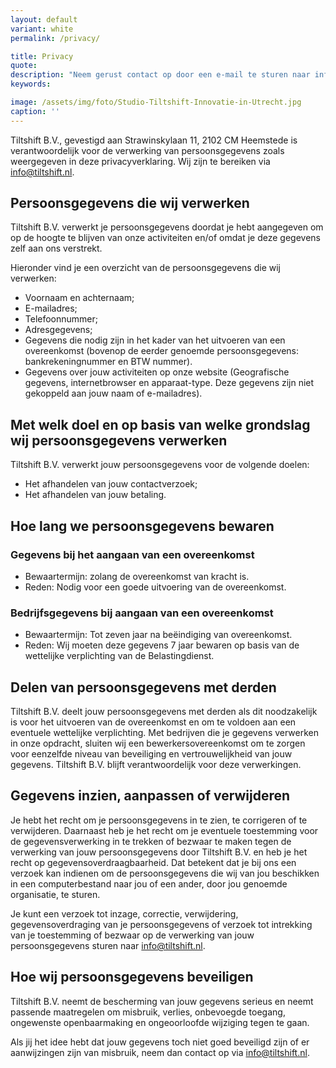 ```yaml
---
layout: default
variant: white
permalink: /privacy/

title: Privacy
quote: 
description: "Neem gerust contact op door een e-mail te sturen naar info@tiltshift.nl of te bellen met +31 (0)20 722 02 07."
keywords: 

image: /assets/img/foto/Studio-Tiltshift-Innovatie-in-Utrecht.jpg
caption: ''
---
```


Tiltshift B.V., gevestigd aan Strawinskylaan 11, 2102 CM Heemstede is verantwoordelijk voor de verwerking van persoonsgegevens zoals weergegeven in deze privacyverklaring. Wij zijn te bereiken via [info@tiltshift.nl](mailto:info@tiltshift.nl).

## Persoonsgegevens die wij verwerken

Tiltshift B.V. verwerkt je persoonsgegevens doordat je hebt aangegeven om op de hoogte te blijven van onze activiteiten en/of omdat je deze gegevens zelf aan ons verstrekt.

Hieronder vind je een overzicht van de persoonsgegevens die wij verwerken:

- Voornaam en achternaam;
- E-mailadres;
- Telefoonnummer;
- Adresgegevens;
- Gegevens die nodig zijn in het kader van het uitvoeren van een overeenkomst (bovenop de eerder genoemde persoonsgegevens: bankrekeningnummer en BTW nummer).
- Gegevens over jouw activiteiten op onze website (Geografische gegevens, internetbrowser en apparaat-type. Deze gegevens zijn niet gekoppeld aan jouw naam of e-mailadres).

## Met welk doel en op basis van welke grondslag wij persoonsgegevens verwerken

Tiltshift B.V. verwerkt jouw persoonsgegevens voor de volgende doelen:

- Het afhandelen van jouw contactverzoek;
- Het afhandelen van jouw betaling.

## Hoe lang we persoonsgegevens bewaren

### Gegevens bij het aangaan van een overeenkomst

- Bewaartermijn: zolang de overeenkomst van kracht is.
- Reden: Nodig voor een goede uitvoering van de overeenkomst.

### Bedrijfsgegevens bij aangaan van een overeenkomst

- Bewaartermijn: Tot zeven jaar na beëindiging van overeenkomst.
- Reden: Wij moeten deze gegevens 7 jaar bewaren op basis van de wettelijke verplichting van de Belastingdienst.

## Delen van persoonsgegevens met derden

Tiltshift B.V. deelt jouw persoonsgegevens met derden als dit noodzakelijk is voor het uitvoeren van de overeenkomst en om te voldoen aan een eventuele wettelijke verplichting. Met bedrijven die je gegevens verwerken in onze opdracht, sluiten wij een bewerkersovereenkomst om te zorgen voor eenzelfde niveau van beveiliging en vertrouwelijkheid van jouw gegevens. Tiltshift B.V. blijft verantwoordelijk voor deze verwerkingen.

## Gegevens inzien, aanpassen of verwijderen

Je hebt het recht om je persoonsgegevens in te zien, te corrigeren of te verwijderen. Daarnaast heb je het recht om je eventuele toestemming voor de gegevensverwerking in te trekken of bezwaar te maken tegen de verwerking van jouw persoonsgegevens door Tiltshift B.V. en heb je het recht op gegevensoverdraagbaarheid. Dat betekent dat je bij ons een verzoek kan indienen om de persoonsgegevens die wij van jou beschikken in een computerbestand naar jou of een ander, door jou genoemde organisatie, te sturen.

Je kunt een verzoek tot inzage, correctie, verwijdering, gegevensoverdraging van je persoonsgegevens of verzoek tot intrekking van je toestemming of bezwaar op de verwerking van jouw persoonsgegevens sturen naar [info@tiltshift.nl](mailto:info@tiltshift.nl).

## Hoe wij persoonsgegevens beveiligen

Tiltshift B.V. neemt de bescherming van jouw gegevens serieus en neemt passende maatregelen om misbruik, verlies, onbevoegde toegang, ongewenste openbaarmaking en ongeoorloofde wijziging tegen te gaan.

Als jij het idee hebt dat jouw gegevens toch niet goed beveiligd zijn of er aanwijzingen zijn van misbruik, neem dan contact op via [info@tiltshift.nl](mailto:info@tiltshift.nl).
